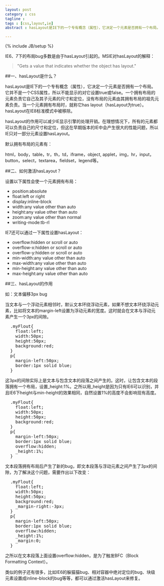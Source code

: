 ```yaml
---
layout: post
category : css
tagline : 
tags : [css,layout,ie]
abstract : hasLayout是IE下的一个专有概念（属性），它决定一个元素是否拥有一个布局。它并不是一个CSS属性，所以不能显示的对它设置true或false。一个拥有布局的元素负责它自己及其子元素的尺寸和定位，没有布局的元素由其拥有布局的祖先元素负责。当一个元素拥有布局时，就称它has layout（hasLayout为true）。hasLayout在IE8标准模式中被移除。

---
```

{% include JB/setup %}

IE6、7下的布局bug多数是由于hasLayout引起的。MSIE对hasLayout的解释：
>"Gets a value that indicates whether the object has layout."

##一、hasLayout是什么？

hasLayout是IE下的一个专有概念（属性），它决定一个元素是否拥有一个布局。它并不是一个CSS属性，所以不能显示的对它设置true或false。一个拥有布局的元素负责它自己及其子元素的尺寸和定位，没有布局的元素由其拥有布局的祖先元素负责。当一个元素拥有布局时，就称它has layout（hasLayout为true）。hasLayout在IE8标准模式中被移除。

hasLayout的作用可以减少IE显示引擎的处理开销。在理想情况下，所有的元素都可以负责自己的尺寸和定位，但这在早期版本的IE中会产生很大的性能问题，所以IE只对一部分元素设置hasLayout。

默认拥有布局的元素有：

html，body，table，tr，th，td，iframe，object, applet，img，hr，input，button，select，textarea，fieldset，legend等。

##二、如何激活hasLayout？

设置以下属性会使一个元素拥有布局：
* position:absolute
* float:left or right
* display:inline-block
* width:any value other than auto
* height:any value other than auto
* zoom:any value other than normal
* writing-mode:tb-rl

IE7还可以通过一下属性设置hasLayout：
* overflow:hidden or scroll or auto
* overflow-x:hidden or scroll or auto
* overflow-y:hidden or scroll or auto
* min-width:any value other than auto
* max-width:any value other than auto
* min-height:any value other than auto
* max-height:any value other than auto

##三、hasLayout的作用

如：文本偏移3px bug

当文本与一个浮动元素相邻时，默认文本环绕浮动元素，如果不想文本环绕浮动元素，比如将文本的margin-left设置为浮动元素的宽度。这时就会在文本与浮动元素产生一个3px的间隙。

<pre class="prettyprint linenums">
  .myFlout{
    float:left;
    width:50px;
    height:50px;
    background:red;
  }
  p{
    margin-left:50px;
    border:1px solid blue;
  }
</pre>

这3px的间隙实际上是文本与包含文本的段落之间产生的。这时，让包含文本的段落拥有一个布局，设置_height:1%。之所以用_height是因为只有IE6可以识别，并且IE6下height与min-height的效果相同，自然设置1%的高度不会影响现有高度。

<pre class="prettyprint linenums">
  .myFlout{
    float:left;
    width:50px;
    height:50px;
    background:red;
  }
  p{
    margin-left:50px;
    border:1px solid blue;
    overflow:hidden;
    _height:1%;
  }
</pre>

文本段落拥有布局后产生了新的bug，即文本段落与浮动元素之间产生了3px的间隙，为了解决这个问题，需要作出以下改变：

<pre class="prettyprint linenums">
  .myFlout{
    float:left;
    width:50px;
    height:50px;
    background:red;
    _margin-right:-3px;
  }
  p{
    margin-left:50px;
    border:1px solid blue;
    overflow:hidden;
    _height:1%;
    _margin:0;
  }
</pre>

之所以在文本段落上面设置overflow:hidden，是为了触发BFC（Block Formatting Context）。

类似的例子还有很多，比如IE6的躲猫猫bug、相对容器中绝对定位的bug、块级元素设置成inline-block的bug等等，都可以通过激活hasLayout来修复。